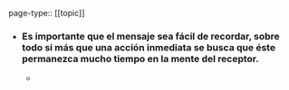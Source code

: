 page-type:: [[topic]]
- ### Es importante que el mensaje sea fácil de recordar, sobre todo si más que una acción inmediata se busca que éste permanezca mucho tiempo en la mente del receptor.
  - 


